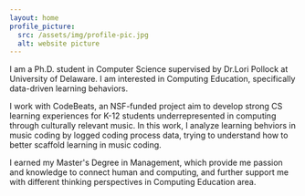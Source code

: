 ```yaml
---
layout: home
profile_picture:
  src: /assets/img/profile-pic.jpg
  alt: website picture
---
```


<p>
  I am a Ph.D. student in Computer Science supervised by <a gref="https://www.eecis.udel.edu/~pollock/"> Dr.Lori Pollock</a> at University of Delaware. I am interested in Computing Education, specifically data-driven learning behaviors.
</p>

<p>
  I work with <a gref="https://codebeats.weebly.com/">CodeBeats</a>, an NSF-funded project aim to develop strong CS learning experiences for K-12 students underrepresented in computing through culturally relevant music. In this work, I analyze learning behviors in music coding by logged coding process data, trying to understand how to better scaffold learning in music coding.
</p>

<p>
  I earned my Master's Degree in Management, which provide me passion and knowledge to connect human and computing, and further support me with different thinking perspectives in Computing Education area.
</p>
